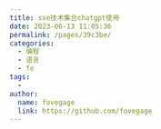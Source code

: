 ```yaml
---
title: sse技术集合chatgpt使用
date: 2023-06-13 11:05:36
permalink: /pages/39c3be/
categories:
  - 编程
  - 语言
  - fe
tags:
  -
author:
  name: fovegage
  link: https://github.com/fovegage
---
```

